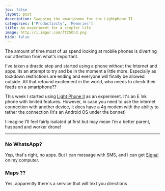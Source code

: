 ```yaml
---
toc: false
layout: post
description: Swapping the smartphone for the Lightphone II
categories: ['Productivity', 'Memories']
title: An experiment for a simpler life
image: http://i.imgur.com/fT25Ohd.png
hide: false
---
```


The amount of time most of us spend looking at mobile phones is diverting our attention from what's important. 

I've taken a drastic step and started using a phone without the Internet and apps. Its an attempt to try and be in the moment a little more. Especially as lockdown restrictions are ending and everyone will finally be allowed outside. All that refound excitement in the world, who needs to check their feeds on a smartphone??

This week I started using [Light Phone II](https://www.theguardian.com/technology/2019/sep/20/light-phone-one-week) as an experiment. It's an E Ink phone with limited features. 
However, in case you need to use the internet connection with another device, it does have a 4g modem with the ability to tether the connection (It's an Android OS under the bonnet)

I imagine I'll feel fairly isolated at first but may mean I'm a better parent, husband and worker drone!

---

### No WhatsApp?

Yep, that's right, no apps. But I can message with SMS, and I can get [Signal](https://www.thesun.co.uk/tech/13684416/what-is-signal-whatsapp-users-change-app/) on my computer.

### Maps ??

Yes, apparently there's a service that will text you directions

